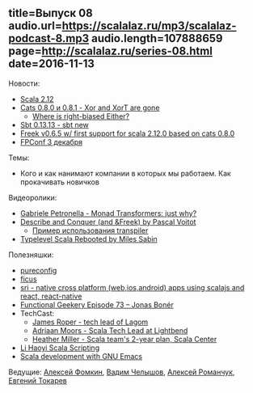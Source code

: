 title=Выпуск 08
audio.url=https://scalalaz.ru/mp3/scalalaz-podcast-8.mp3
audio.length=107888659
page=http://scalalaz.ru/series-08.html
date=2016-11-13
----
Новости:

- [Scala 2.12](http://www.scala-lang.org/news/2.12.0)
- [Cats 0.8.0 и 0.8.1 - Xor and XorT are gone](https://github.com/typelevel/cats/releases)
    - [Where is right-biased Either?](http://typelevel.org/cats/faq.html#either)
- [Sbt 0.13.13 - sbt new](http://www.scala-sbt.org/0.13/docs/sbt-new-and-Templates.html)
- [Freek v0.6.5 w/ first support for scala 2.12.0 based on cats 0.8.0](https://github.com/ProjectSeptemberInc/freek)
- [FPConf 3 декабря](http://fpconf.ru)

Темы:

- Кого и как нанимают компании в которых мы работаем. Как прокачивать новичков

Видеоролики:

- [Gabriele Petronella - Monad Transformers: just why?](https://vimeo.com/170461662)
- [Describe and Conquer (and &Freek) by Pascal Voitot](https://www.youtube.com/watch?v=JX0bJUqZ0MY)
    - [Пример использования transpiler](http://scastie.org/23692)
- [Typelevel Scala Rebooted by Miles Sabin](https://www.youtube.com/watch?v=6H7FsMCuMMk)

Полезняшки:

- [pureconfig](https://github.com/melrief/pureconfig)
- [ficus](https://github.com/iheartradio/ficus)
- [sri - native cross platform (web,ios,android) apps using scalajs and react, react-native](https://github.com/chandu0101/sri)
- [Functional Geekery Episode 73 – Jonas Bonér](https://www.functionalgeekery.com/episode-73-jonas-boner/)
- TechCast:
    - [James Roper - tech lead of Lagom](http://chariotsolutions.com/podcast/techcast-99-james-roper-scala/)
    - [Adriaan Moors - Scala Tech Lead at Lightbend](http://chariotsolutions.com/podcast/techcast-98-adriaan-moors-scala/)
    - [Heather Miller - Scala team's 2-year plan, Scala Center](http://chariotsolutions.com/podcast/techcast-97-heather-miller-scala/)
- [Li Haoyi Scala Scripting](https://vimeo.com/191328477)
- [Scala development with GNU Emacs](http://www.47deg.com/blog/scala-development-with-emacs)

Ведущие: [Алексей Фомкин](http://github.com/fomkin), [Вадим Челышов](http://github.com/dos65),
[Алексей Романчук](http://github.com/13h3r), [Евгений Токарев](http://github.com/strobe)
